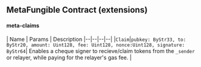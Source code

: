 ## MetaFungible Contract (extensions)

#### meta-claims

| Name | Params | Description
|--|--|--|--|
|`Claim`|`pubkey: ByStr33, to: ByStr20, amount: Uint128, fee: Uint128, nonce:Uint128, signature: ByStr64`| Enables a cheque signer to recieve/claim tokens from the `_sender` or relayer, while paying for the relayer's gas fee. |

 

